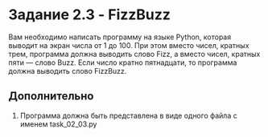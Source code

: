 # Задание 2.3 - FizzBuzz
Вам необходимо написать программу на языке Python, которая выводит на
экран числа от 1 до 100. При этом вместо
чисел, кратных трем, программа должна
выводить слово Fizz, а вместо чисел,
кратных пяти — слово Buzz. Если число
кратно пятнадцати, то программа должна
выводить слово FizzBuzz.

## Дополнительно
1. Программа должна быть представлена в виде одного файла с именем task_02_03.py

